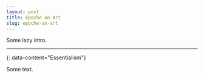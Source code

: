 ```yaml
---
layout: post
title: Epoche on Art
slug: epoche-on-art 
---
```


Some lazy intro.

---
{: data-content="Essentialism"}

Some text.